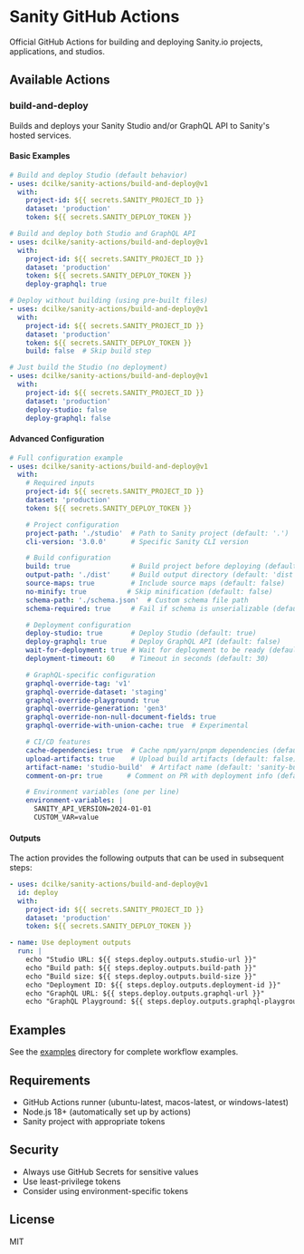 # Sanity GitHub Actions

Official GitHub Actions for building and deploying Sanity.io projects, applications, and studios.

## Available Actions

### build-and-deploy
Builds and deploys your Sanity Studio and/or GraphQL API to Sanity's hosted services.

#### Basic Examples

```yaml
# Build and deploy Studio (default behavior)
- uses: dcilke/sanity-actions/build-and-deploy@v1
  with:
    project-id: ${{ secrets.SANITY_PROJECT_ID }}
    dataset: 'production'
    token: ${{ secrets.SANITY_DEPLOY_TOKEN }}

# Build and deploy both Studio and GraphQL API
- uses: dcilke/sanity-actions/build-and-deploy@v1
  with:
    project-id: ${{ secrets.SANITY_PROJECT_ID }}
    dataset: 'production'
    token: ${{ secrets.SANITY_DEPLOY_TOKEN }}
    deploy-graphql: true

# Deploy without building (using pre-built files)
- uses: dcilke/sanity-actions/build-and-deploy@v1
  with:
    project-id: ${{ secrets.SANITY_PROJECT_ID }}
    dataset: 'production'
    token: ${{ secrets.SANITY_DEPLOY_TOKEN }}
    build: false  # Skip build step

# Just build the Studio (no deployment)
- uses: dcilke/sanity-actions/build-and-deploy@v1
  with:
    project-id: ${{ secrets.SANITY_PROJECT_ID }}
    dataset: 'production'
    deploy-studio: false
    deploy-graphql: false
```

#### Advanced Configuration

```yaml
# Full configuration example
- uses: dcilke/sanity-actions/build-and-deploy@v1
  with:
    # Required inputs
    project-id: ${{ secrets.SANITY_PROJECT_ID }}
    dataset: 'production'
    token: ${{ secrets.SANITY_DEPLOY_TOKEN }}

    # Project configuration
    project-path: './studio'  # Path to Sanity project (default: '.')
    cli-version: '3.0.0'      # Specific Sanity CLI version

    # Build configuration
    build: true               # Build project before deploying (default: true)
    output-path: './dist'     # Build output directory (default: 'dist')
    source-maps: true         # Include source maps (default: false)
    no-minify: true          # Skip minification (default: false)
    schema-path: './schema.json'  # Custom schema file path
    schema-required: true     # Fail if schema is unserializable (default: true)

    # Deployment configuration
    deploy-studio: true       # Deploy Studio (default: true)
    deploy-graphql: true      # Deploy GraphQL API (default: false)
    wait-for-deployment: true # Wait for deployment to be ready (default: true)
    deployment-timeout: 60    # Timeout in seconds (default: 30)

    # GraphQL-specific configuration
    graphql-override-tag: 'v1'
    graphql-override-dataset: 'staging'
    graphql-override-playground: true
    graphql-override-generation: 'gen3'
    graphql-override-non-null-document-fields: true
    graphql-override-with-union-cache: true  # Experimental

    # CI/CD features
    cache-dependencies: true  # Cache npm/yarn/pnpm dependencies (default: true)
    upload-artifacts: true    # Upload build artifacts (default: false)
    artifact-name: 'studio-build'  # Artifact name (default: 'sanity-build')
    comment-on-pr: true      # Comment on PR with deployment info (default: true)

    # Environment variables (one per line)
    environment-variables: |
      SANITY_API_VERSION=2024-01-01
      CUSTOM_VAR=value
```

#### Outputs

The action provides the following outputs that can be used in subsequent steps:

```yaml
- uses: dcilke/sanity-actions/build-and-deploy@v1
  id: deploy
  with:
    project-id: ${{ secrets.SANITY_PROJECT_ID }}
    dataset: 'production'
    token: ${{ secrets.SANITY_DEPLOY_TOKEN }}

- name: Use deployment outputs
  run: |
    echo "Studio URL: ${{ steps.deploy.outputs.studio-url }}"
    echo "Build path: ${{ steps.deploy.outputs.build-path }}"
    echo "Build size: ${{ steps.deploy.outputs.build-size }}"
    echo "Deployment ID: ${{ steps.deploy.outputs.deployment-id }}"
    echo "GraphQL URL: ${{ steps.deploy.outputs.graphql-url }}"
    echo "GraphQL Playground: ${{ steps.deploy.outputs.graphql-playground-url }}"
```


## Examples

See the [examples](./examples) directory for complete workflow examples.

## Requirements

- GitHub Actions runner (ubuntu-latest, macos-latest, or windows-latest)
- Node.js 18+ (automatically set up by actions)
- Sanity project with appropriate tokens

## Security

- Always use GitHub Secrets for sensitive values
- Use least-privilege tokens
- Consider using environment-specific tokens

## License

MIT
